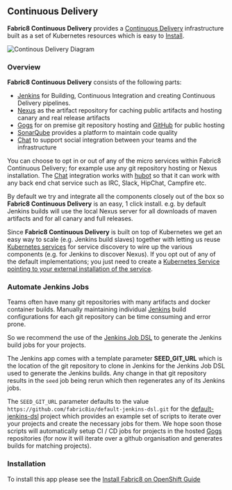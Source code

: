 ## Continuous Delivery

**Fabric8 Continuous Delivery** provides a [Continuous Delivery](http://en.wikipedia.org/wiki/Continuous_delivery) infrastructure built as a set of Kubernetes resources which is easy to [Install](fabric8OnOpenShift.html).

![Continous Delivery Diagram](http://upload.wikimedia.org/wikipedia/commons/7/74/Continuous_Delivery_process_diagram.png)

### Overview

**Fabric8 Continuous Delivery** consists of the following parts:

* [Jenkins](https://jenkins-ci.org/) for Building, Continuous Integration and creating Continuous Delivery pipelines.
* [Nexus](http://www.sonatype.org/nexus/) as the artifact repository for caching public artifacts and hosting canary and real release artifacts
* [Gogs](http://gogs.io/) for on premise git repository hosting and [GitHub](https://github.com/) for public hosting
* [SonarQube](http://www.sonarqube.org/) provides a platform to maintain code quality
* [Chat](chat.html) to support social integration between your teams and the infrastructure

You can choose to opt in or out of any of the micro services within Fabric8 Continuous Delivery; for example use any git repository hosting or Nexus installation. The [Chat](chat.html) integration works with [hubot](https://hubot.github.com/) so that it can work with any back end chat service such as IRC, Slack, HipChat, Campfire etc.
 
By default we try and integrate all the components closely out of the box so **Fabric8 Continuous Delivery** is an easy, 1 click install. e.g. by default Jenkins builds will use the local Nexus server for all downloads of maven artifacts and for all canary and full releases.

Since **Fabric8 Continuous Delivery** is built on top of Kubernetes we get an easy way to scale (e.g. Jenkins build slaves) together with letting us reuse [Kubernetes services](services.html) for service discovery to wire up the various components (e.g. for Jenkins to discover Nexus). If you opt out of any of the default implementations; you just need to create a [Kubernetes Service pointing to your external installation of the service](http://docs.openshift.org/latest/dev_guide/integrating_external_services.html).
 
 
### Automate Jenkins Jobs
 
Teams often have many git repositories with many artifacts and docker container builds. Manually maintaining individual [Jenkins](https://jenkins-ci.org/) build configurations for each git repository can be time consuming and error prone.

So we recommend the use of the [Jenkins Job DSL](https://github.com/jenkinsci/job-dsl-plugin/wiki) to generate the Jenkins build jobs for your projects.

The Jenkins app comes with a template parameter **SEED_GIT_URL** which is the location of the git repository to clone in Jenkins for the Jenkins Job DSL used to generate the Jenkins builds. Any change in that git repository results in the `seed` job being rerun which then regenerates any of its Jenkins jobs. 

The `SEED_GIT_URL` parameter defaults to the value `https://github.com/fabric8io/default-jenkins-dsl.git` for the [default-jenkins-dsl](https://github.com/fabric8io/default-jenkins-dsl) project which provides an example set of scripts to iterate over your projects and create the necessary jobs for them. We hope soon those scripts will automatically setup CI / CD jobs for projects in the hosted [Gogs](http://gogs.io/) repositories (for now it will iterate over a github organisation and generates builds for matching projects).

### Installation
 
To install this app please see the [Install Fabric8 on OpenShift Guide](fabric8OnOpenShift.html)    
